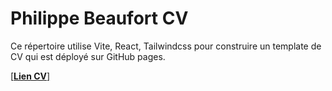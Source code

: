# Philippe Beaufort CV

Ce répertoire utilise Vite, React, Tailwindcss pour construire un template de CV qui est déployé sur GitHub pages.

[[**Lien CV**]](https://phil.beaufort.dev/)
